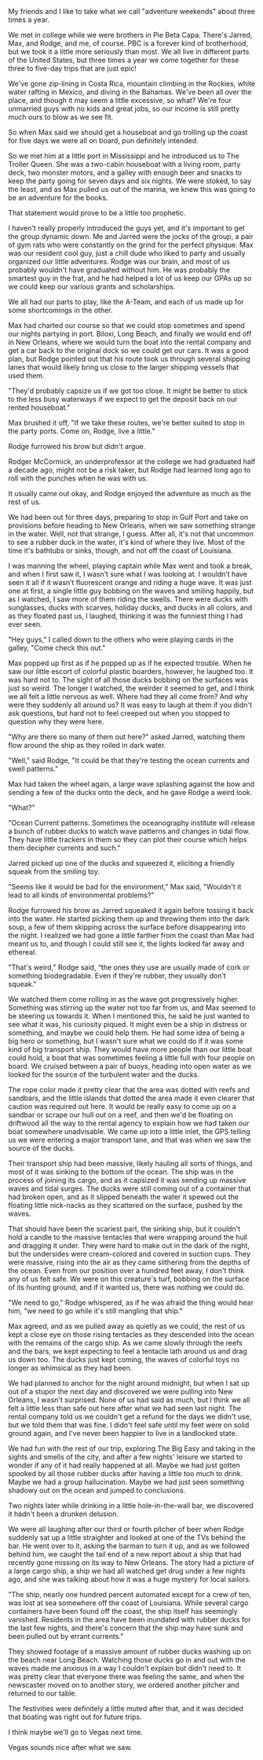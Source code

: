  

My friends and I like to take what we call "adventure weekends" about three times a year.


We met in college while we were brothers in Pie Beta Capa. There's Jarred, Max, and Rodge, and me, of course. PBC is a forever kind of brotherhood, but we took it a little more seriously than most. We all live in different parts of the United States, but three times a year we come together for these three to five-day trips that are just epic!


We've gone zip-lining in Costa Rica, mountain climbing in the Rockies, white water rafting in Mexico, and diving in the Bahamas. We've been all over the place, and though it may seem a little excessive, so what? We're four unmarried guys with no kids and great jobs, so our income is still pretty much ours to blow as we see fit. 


So when Max said we should get a houseboat and go trolling up the coast for five days we were all on board, pun definitely intended.


So we met him at a little port in Mississippi and he introduced us to The Troller Queen. She was a two-cabin houseboat with a living room, party deck, two monster motors, and a galley with enough beer and snacks to keep the party going for seven days and six nights. We were stoked, to say the least, and as Max pulled us out of the marina, we knew this was going to be an adventure for the books.


That statement would prove to be a little too prophetic. 


I haven't really properly introduced the guys yet, and it's important to get the group dynamic down. Me and Jarred were the jocks of the group, a pair of gym rats who were constantly on the grind for the perfect physique. Max was our resident cool guy, just a chill dude who liked to party and usually organized our little adventures. Rodge was our brain, and most of us probably wouldn't have graduated without him. He was probably the smartest guy in the frat, and he had helped a lot of us keep our GPAs up so we could keep our various grants and scholarships. 


We all had our parts to play, like the A-Team, and each of us made up for some shortcomings in the other.


Max had charted our course so that we could stop sometimes and spend our nights partying in port. Biloxi, Long Beach, and finally we would end off in New Orleans, where we would turn the boat into the rental company and get a car back to the original dock so we could get our cars. It was a good plan, but Rodge pointed out that his route took us through several shipping lanes that would likely bring us close to the larger shipping vessels that used them.


"They'd probably capsize us if we got too close. It might be better to stick to the less busy waterways if we expect to get the deposit back on our rented houseboat."


Max brushed it off, "If we take these routes, we're better suited to stop in the party ports. Come on, Rodge, live a little."


Rodge furrowed his brow but didn't argue.


Rodger McCormick, an underprofessor at the college we had graduated half a decade ago, might not be a risk taker, but Rodge had learned long ago to roll with the punches when he was with us.


It usually came out okay, and Rodge enjoyed the adventure as much as the rest of us.   


We had been out for three days, preparing to stop in Gulf Port and take on provisions before heading to New Orleans, when we saw something strange in the water. Well, not that strange, I guess. After all, it's not that uncommon to see a rubber duck in the water, it's kind of where they live. Most of the time it's bathtubs or sinks, though, and not off the coast of Louisiana. 


I was manning the wheel, playing captain while Max went and took a break, and when I first saw it, I wasn’t sure what I was looking at. I wouldn’t have seen it all if it wasn’t fluorescent orange and riding a huge wave. It was just one at first, a single little guy bobbing on the waves and smiling happily, but as I watched, I saw more of them riding the swells. There were ducks with sunglasses, ducks with scarves, holiday ducks, and ducks in all colors, and as they floated past us, I laughed, thinking it was the funniest thing I had ever seen.


"Hey guys," I called down to the others who were playing cards in the galley, "Come check this out."


Max popped up first as if he popped up as if he expected trouble. When he saw our little escort of colorful plastic boarders, however, he laughed too. It was hard not to. The sight of all those ducks bobbing on the surfaces was just so weird. The longer I watched, the weirder it seemed to get, and I think we all felt a little nervous as well. Where had they all come from? And why were they suddenly all around us? It was easy to laugh at them if you didn't ask questions, but hard not to feel creeped out when you stopped to question why they were here.  


"Why are there so many of them out here?" asked Jarred, watching them flow around the ship as they roiled in dark water.


"Well," said Rodge, "It could be that they're testing the ocean currents and swell patterns."


Max had taken the wheel again, a large wave splashing against the bow and sending a few of the ducks onto the deck, and he gave Rodge a weird look.


"What?"


"Ocean Current patterns. Sometimes the oceanography institute will release a bunch of rubber ducks to watch wave patterns and changes in tidal flow. They have little trackers in them so they can plot their course which helps them decipher currents and such."


Jarred picked up one of the ducks and squeezed it, eliciting a friendly squeak from the smiling toy. 


"Seems like it would be bad for the environment," Max said, "Wouldn't it lead to all kinds of environmental problems?"


Rodge furrowed his brow as Jarred squeaked it again before tossing it back into the water. He started picking them up and throwing them into the dark soup, a few of them skipping across the surface before disappearing into the night. I realized we had gone a little farther from the coast than Max had meant us to, and though I could still see it, the lights looked far away and ethereal. 


"That's weird," Rodge said, “the ones they use are usually made of cork or something biodegradable. Even if they're rubber, they usually don't squeak."


We watched them come rolling in as the wave got progressively higher. Something was stirring up the water not too far from us, and Max seemed to be steering us towards it. When I mentioned this, he said he just wanted to see what it was, his curiosity piqued. It might even be a ship in distress or something, and maybe we could help them. He had some idea of being a big hero or something, but I wasn't sure what we could do if it was some kind of big transport ship. They would have more people than our little boat could hold, a boat that was sometimes feeling a little full with four people on board. We cruised between a pair of buoys, heading into open water as we looked for the source of the turbulent water and the ducks. 


The rope color made it pretty clear that the area was dotted with reefs and sandbars, and the little islands that dotted the area made it even clearer that caution was required out here. It would be really easy to come up on a sandbar or scrape our hull out on a reef, and then we'd be floating on driftwood all the way to the rental agency to explain how we had taken our boat somewhere unadvisable. We came up into a little inlet, the GPS telling us we were entering a major transport lane, and that was when we saw the source of the ducks. 


Their transport ship had been massive, likely hauling all sorts of things, and most of it was sinking to the bottom of the ocean. The ship was in the process of joining its cargo, and as it capsized it was sending up massive waves and tidal surges. The ducks were still coming out of a container that had broken open, and as it slipped beneath the water it spewed out the floating little nick-nacks as they scattered on the surface, pushed by the waves. 


That should have been the scariest part, the sinking ship, but it couldn't hold a candle to the massive tentacles that were wrapping around the hull and dragging it under. They were hard to make out in the dark of the night, but the undersides were cream-colored and covered in suction cups. They were massive, rising into the air as they came slithering from the depths of the ocean. Even from our position over a hundred feet away, I don't think any of us felt safe. We were on this creature's turf, bobbing on the surface of its hunting ground, and if it wanted us, there was nothing we could do. 


"We need to go," Rodge whispered, as if he was afraid the thing would hear him, “we need to go while it's still mangling that ship."


Max agreed, and as we pulled away as quietly as we could, the rest of us kept a close eye on those rising tentacles as they descended into the ocean with the remains of the cargo ship. As we came slowly through the reefs and the bars, we kept expecting to feel a tentacle lath around us and drag us down too. The ducks just kept coming, the waves of colorful toys no longer as whimsical as they had been. 


We had planned to anchor for the night around midnight, but when I sat up out of a stupor the next day and discovered we were pulling into New Orleans, I wasn't surprised. None of us had said as much, but I think we all felt a little less than safe out here after what we had seen last night. The rental company told us we couldn't get a refund for the days we didn't use, but we told them that was fine. I didn't feel safe until my feet were on solid ground again, and I've never been happier to live in a landlocked state. 


We had fun with the rest of our trip, exploring The Big Easy and taking in the sights and smells of the city, and after a few nights' leisure we started to wonder if any of it had really happened at all. Maybe we had just gotten spooked by all those rubber ducks after having a little too much to drink. Maybe we had a group hallucination. Maybe we had just seen something shadowy out on the ocean and jumped to conclusions. 


Two nights later while drinking in a little hole-in-the-wall bar, we discovered it hadn't been a drunken delusion.


We were all laughing after our third or fourth pitcher of beer when Rodge suddenly sat up a little straighter and looked at one of the TVs behind the bar. He went over to it, asking the barman to turn it up, and as we followed behind him, we caught the tail end of a new report about a ship that had recently gone missing on its way to New Orleans. The story had a picture of a large cargo ship, a ship we had all watched get drug under a few nights ago, and she was talking about how it was a huge mystery for local sailors.


"The ship, nearly one hundred percent automated except for a crew of ten, was lost at sea somewhere off the coast of Louisiana. While several cargo containers have been found off the coast, the ship itself has seemingly vanished. Residents in the area have been inundated with rubber ducks for the last few nights, and there's concern that the ship may have sunk and been pulled out by errant currents."


They showed footage of a massive amount of rubber ducks washing up on the beach near Long Beach. Watching those ducks go in and out with the waves made me anxious in a way I couldn't explain but didn't need to. It was pretty clear that everyone there was feeling the same, and when the newscaster moved on to another story, we ordered another pitcher and returned to our table.


The festivities were definitely a little muted after that, and it was decided that boating was right out for future trips.


I think maybe we'll go to Vegas next time.


Vegas sounds nice after what we saw.